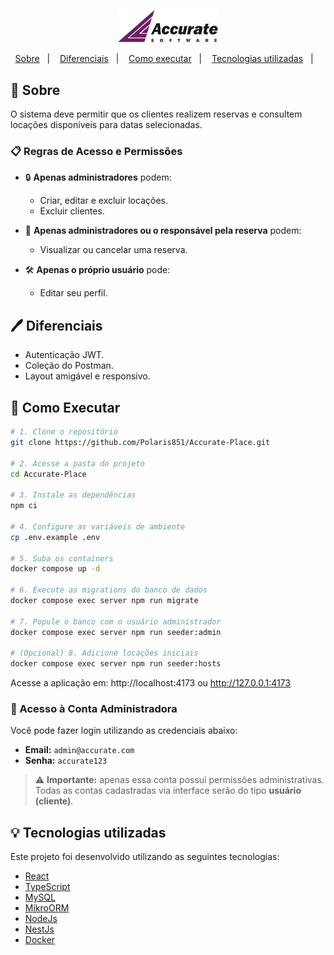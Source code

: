 <p align="center">
  <img 
       src="web/public/logo-accurate.svg" 
       alt="Accurate" width="160px"/>
</p>

<p align="center">
  <a href="#sobre">Sobre</a>&nbsp;&nbsp;&nbsp;|&nbsp;&nbsp;&nbsp;
  <a href="#diferenciais">Diferenciais</a>&nbsp;&nbsp;&nbsp;|&nbsp;&nbsp;&nbsp;
  <a href="#como-executar">Como executar</a>&nbsp;&nbsp;&nbsp;|&nbsp;&nbsp;&nbsp; 
  <a href="#tecnologias-utilizadas">Tecnologias utilizadas</a>&nbsp;&nbsp;&nbsp;|&nbsp;&nbsp;&nbsp;
</p>

## 🦥 Sobre

O sistema deve permitir que os clientes realizem reservas e consultem locações disponíveis para datas selecionadas.

### 📋 Regras de Acesso e Permissões

- 🔒 **Apenas administradores** podem:
  - Criar, editar e excluir locações.
  - Excluir clientes.

- 👤 **Apenas administradores ou o responsável pela reserva** podem:
  - Visualizar ou cancelar uma reserva.

- 🛠️ **Apenas o próprio usuário** pode:
  - Editar seu perfil.

## 🖊️ Diferenciais

- Autenticação JWT.
- Coleção do Postman.
- Layout amigável e responsivo.

## 📝 Como Executar


```bash
# 1. Clone o repositório
git clone https://github.com/Polaris851/Accurate-Place.git

# 2. Acesse a pasta do projeto
cd Accurate-Place

# 3. Instale as dependências
npm ci

# 4. Configure as variáveis de ambiente
cp .env.example .env

# 5. Suba os containers
docker compose up -d

# 6. Execute as migrations do banco de dados
docker compose exec server npm run migrate

# 7. Popule o banco com o usuário administrador
docker compose exec server npm run seeder:admin

# (Opcional) 8. Adicione locações iniciais
docker compose exec server npm run seeder:hosts
```

Acesse a aplicação em: http://localhost:4173 ou http://127.0.0.1:4173

### 👤 Acesso à Conta Administradora
Você pode fazer login utilizando as credenciais abaixo:

- **Email:** `admin@accurate.com`  
- **Senha:** `accurate123`
  
> ⚠️ **Importante:** apenas essa conta possui permissões administrativas.  
> Todas as contas cadastradas via interface serão do tipo **usuário (cliente)**.

## 💡 Tecnologias utilizadas

Este projeto foi desenvolvido utilizando as seguintes tecnologias:

- [React](https://react.dev/)
- [TypeScript](https://www.typescriptlang.org/)
- [MySQL](https://www.mysql.com/)
- [MikroORM](https://mikro-orm.io/)
- [NodeJs](https://nodejs.org/en)
- [NestJs](https://nestjs.com/)
- [Docker](https://www.docker.com/)

